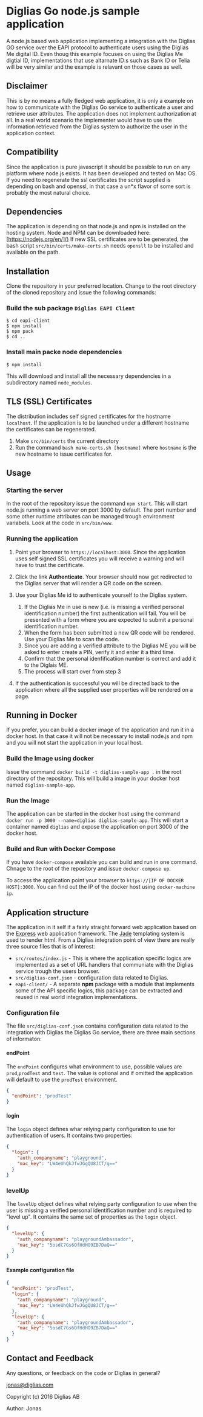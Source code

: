 # Diglias Go node.js sample application

A node.js based web application implementing a integration with the
Diglias GO service over the EAPI protocol to authenticate users using
the Diglias Me digital ID. Even thoug this example focuses on using the
Diglias Me digtial ID, implementations that use altarnate ID:s such as
Bank ID or Telia will be very similar and the example is relavant on
those cases as well.

## Disclaimer

This is by no means a fully fledged web application, it is only a
example on how to communicate with the Diglias Go service to
authenticate a user and retrieve user attributes. The application does
not implement authorization at all. In a real world scenario the
implementer would have to use the information retrieved from the Diglias
system to authorize the user in the application context.

## Compatibility

Since the application is pure javascript it should be possible to run on
any platform where node.js exists. It has been developed and tested on
Mac OS. If you need to regenerate the ssl certificates the script
supplied is depending on bash and openssl, in that case a un*x flavor of
some sort is probably the most natural choice.

## Dependencies

The application is depending on that node.js and npm is installed on the
hosting system. Node and NPM can be downloaded here:
[https://nodejs.org/en/]() If new SSL certificates are to be generated,
the bash script `src/bin/certs/make-certs.sh` needs `opensll` to be
installed and available on the path.

## Installation

Clone the repository in your preferred location. Change to the root
directory of the cloned repository and issue  the following commands:

### Build the sub package `Diglias EAPI Client`

```
$ cd eapi-client
$ npm install
$ npm pack
$ cd ..
```

### Install main packe node dependencies

```
$ npm install
```

This will download and install all the necessary dependencies in a
subdirectory named `node_modules`.

## TLS (SSL) Certificates

The distribution includes self signed certificates for the hostname
`localhost`. If the application is to be launched under a different
hostname the certificates can be regenerated.

1. Make `src/bin/certs` the current directory
1. Run the command `bash make-certs.sh [hostname]` where `hostname` is
   the new hostname to issue certificates for.

## Usage

### Starting the server

In the root of the repository issue the command `npm start`. This will
start node.js running a web server on port 3000 by default. The port
number and some other runtime attributes can be managed trough
environment variabels. Look at the code in `src/bin/www`.

### Running the application

  1. Point your browser to `https://localhost:3000`. Since the
  application uses self signed SSL certificates you will receive a
  warning and will have to trust the certificate.
  1. Click the link **Authenticate**. Your browser should now get
  redirected to the Diglias server that will render a QR code on the
  screen.
  1. Use your Diglias Me id to authenticate yourself to the Diglias
  system.

	  1. If the Diglias Me in use is new (i.e. is missing a verified
    personal identification number) the first authentication will fail.
    You will be presented with a form where you are expected to submit a
    personal identification number. 
	  1. When the form has been submitted a new QR code will be rendered.
    Use your Diglias 	Me to scan the code.
	  1. Since you are adding a verified attribute to the Diglias ME you
    will be asked to 	enter create a PIN, verify it and enter it a third
    time.
	  1. Confirm that the personal idenfificatiion number is correct and
    add it to the 	Diglais ME.
	  1. The process will start over from step 3

  1. If the authentication is successful you will be directed back to
  the application where all the supplied user properties will be
  rendered on a page.

## Running in Docker

If you prefer, you can build a docker image of the application and run
it in a docker host. In that case it will not be necessary to install
node.js and npm and you will not start the application in your local
host.

### Build the Image using docker

Issue the command `docker build -t diglias-sample-app .` in the root
directory of the repository. This will build a image in your docker host
named `diglias-sample-app`.

### Run the Image

The application can be started in the docker host using the command
`docker run -p 3000 --name=diglias diglias-sample-app`. This will start
a container named `diglias` and expose the application on port 3000 of
the docker host.

### Build and Run with Docker Compose

If you have `docker-compose` available you can build and run in one
command. Chnage to the root of the repository and issue
`docker-compose up`.

To access the application point your browser to `https://[IP OF DOCKER 
HOST]:3000`. You can find out the IP of the docker host using
`docker-machine ip`.

## Application structure

The application in it self if a fairly straight forward web application
based on the [Express](http://expressjs.com) web application framework.
The [Jade](http://jade-lang.com) templating system is used to render
html.
From a Diglias integration point of view there are really three source
files that is of interest:


* `src/routes/index.js` - This is where the application specific logics
  are implemented as a set of URL handlers that communiate with the
  Diglias service trough the users browser.
* `src/diglias-conf.json` - configuration data related to Diglias.
* `eapi-client/` - A separate **npm** package with a module that
 implements some of the API specific logics, this package can be
 extracted and reused in real world integration implementations.


### Configuration file

The file `src/diglias-conf.json` contains configuration data related to
the integration with Diglias the Diglias Go service, there are three
main sections of informaton:

#### endPoint

The `endPoint` configures what environment to use, possible values are
`prod`,`prodTest` and `test`. The value is optional and if omitted the
application will default to use the `prodTest` environment.


```json
{
  "endPoint": "prodTest"
}
```

#### login

The `login` object defines whar relying party configuration to use for
authentication of users. It contains two properties:

```json
{
  "login": {
    "auth_companyname": "playground",
    "mac_key": "LW4eUhQkJfwJGgQU8JCT/g=="
  }
}
```

### levelUp

The `levelUp` object defines what relying party configuration to use
when the user is missing a verified personal identification number and
is required to "level up". It contains the same set of properties as the
`login` object.

```json
{
  "levelUp": {
    "auth_companyname": "playgroundAmbassador",
    "mac_key": "5osdC7Gs6OfHdHO9ZB7DaQ=="
  }
}
```

#### Example configuration file

```json
{
  "endPoint": "prodTest",
  "login": {
    "auth_companyname": "playground",
    "mac_key": "LW4eUhQkJfwJGgQU8JCT/g=="
  },
  "levelUp": {
    "auth_companyname": "playgroundAmbassador",
    "mac_key": "5osdC7Gs6OfHdHO9ZB7DaQ=="
  }
}
```

## Contact and Feedback

Any questions, or feedback on the code or Diglias in general?

jonas@diglias.com

Copyright (c) 2016 Diglias AB

Author: Jonas
